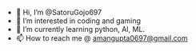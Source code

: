 - 👋 Hi, I’m @SatoruGojo697
- 👀 I’m interested in coding and gaming
- 🌱 I’m currently learning python, AI, ML.
- 📫 How to reach me @ amangupta0697@gmail.com

<!---
SatoruGojo697/SatoruGojo697 is a ✨ special ✨ repository because its `README.md` (this file) appears on your GitHub profile.
You can click the Preview link to take a look at your changes.
--->
